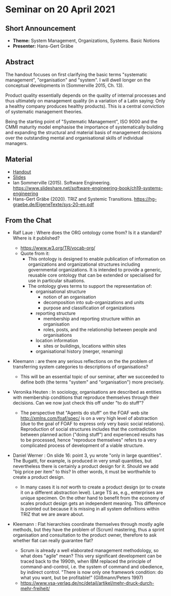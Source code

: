 # Seminar on 20 April 2021

## Short Announcement

* __Theme:__  System Management, Organizations, Systems. Basic Notions
* __Presenter:__ Hans-Gert Gräbe


## Abstract

The handout focuses on first clarifying the basic terms "systematic
management", "organisation" and "system". I will dwell longer on the
conceptual developments in (Sommerville 2015, Ch. 13). 

Product quality essentially depends on the quality of internal processes and
thus ultimately on management quality (in a variation of a Latin saying: Only
a healthy company produces healthy products). This is a central conviction of
systematic management theories.

Being the starting point of "Systematic Management", ISO 9000 and the CMMI
maturity model emphasise the importance of systematically building and
expanding the structural and material basis of management decisions over the
outstanding mental and organisational skills of individual managers.

## Material

* [Handout](Handout.pdf) 
* [Slides](Slides.pdf) 
* Ian Sommerville (2015). Software Engineering.
  <https://www.slideshare.net/software-engineering-book/ch19-systems-engineering>
* Hans-Gert Gräbe (2020). TRIZ and Systemic Transitions.
  <https://hg-graebe.de/EigeneTexte/sys-20-en.pdf>

## From the Chat 

- Ralf Laue : Where does the ORG ontology come from? Is it a standard?  Where
  is it published?
  - <https://www.w3.org/TR/vocab-org/>
  - Quote from it:
    - This ontology is designed to enable publication of information on
      organizations and organizational structures including governmental
      organizations. It is intended to provide a generic, reusable core
      ontology that can be extended or specialised for use in particular
      situations.
    - The ontology gives terms to support the representation of:
      - organisational structure
        - notion of an organisation
        - decomposition into sub-organizations and units
        - purpose and classification of organizations
      - reporting structure
        - membership and reporting structure within an organisation
        - roles, posts, and the relationship between people and organisations
      - location information
        - sites or buildings, locations within sites
      - organisational history (merger, renaming)

- Kleemann : are there any serious reflections on the the problem of
  transferring system categories to descriptions of organisations?
  - This will be an essential topic of our seminar, after we succeeded to
    define both (the terms "system" and "organisation") more precisely.

- Veronika Heuten : In sociology, organisations are described as entities with
  membership conditions that reproduce themselves through their decisions.
  Can we now just check this off under "to do stuff"?
  - The perspective that "Agents do stuff" on the FOAF web site
    <http://xmlns.com/foaf/spec/> is on a very high level of abstraction (due
    to the goal of FOAF to express only very basic social relations).
    Reproduction of social structures includes that the contradiction between
    planned action ("doing stuff") and experienced results has to be
    processed, hence "reproduce themselves" refers to a very complicated
    process of development of a viable structure.

- Daniel Werner : On slide 16: point 3, yu wrote "only in large quantities".
  The Bugatti, for example, is produced in very small quantities, but
  nevertheless there is certainly a product design for it.  Should we add "big
  price per item" to this?  In other words, it must be worthwhile to create a
  product design.
  - In many cases it is _not_ worth to create a product design (or to create
    it on a different abstraction level). Large TS as, e.g., enterprises are
    unique specimen.  On the other hand to benefit from the economy of scales
    product design gets an independent meaning.  This difference is pointed
    out because it is missing in all system definitions within TRIZ that we
    are aware about.

- Kleemann : Flat hierarchies coordinate themselves through mostly agile
  methods, but they have the problem of (Scrum) mastering, thus a sprint
  organisation and consultation to the product owner, therefore to ask whether
  flat can really guarantee flat?
  - Scrum is already a well elaborated management methodology, so what does
    "agile" mean?  This very significant development can be traced back to the
    1990th, when IBM replaced the principle of command-and-control, i.e. the
    system of command and obedience, by indirect control. "There is now only
    one framework condition: do what you want, but be profitable!"
    (Glißmann/Peters 1997)
  - <https://www.vsa-verlag.de/nc/detail/artikel/mehr-druck-durch-mehr-freiheit/>

